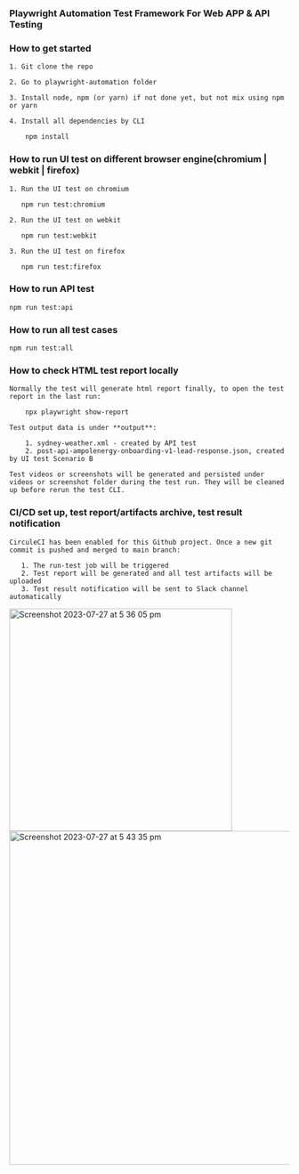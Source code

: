 ### Playwright Automation Test Framework For Web APP & API Testing


### How to get started
    1. Git clone the repo
   
    2. Go to playwright-automation folder

    3. Install node, npm (or yarn) if not done yet, but not mix using npm or yarn

    4. Install all dependencies by CLI
   
        npm install


### How to run UI test on different browser engine(chromium | webkit | firefox)
  
    1. Run the UI test on chromium
   
       npm run test:chromium
  
    2. Run the UI test on webkit
   
       npm run test:webkit

    3. Run the UI test on firefox
   
       npm run test:firefox

### How to run API test

    npm run test:api

### How to run all test cases
   
    npm run test:all  

    
### How to check HTML test report locally
    Normally the test will generate html report finally, to open the test report in the last run:
      
        npx playwright show-report

    Test output data is under **output**:

        1. sydney-weather.xml - created by API test
        2. post-api-ampolenergy-onboarding-v1-lead-response.json, created by UI test Scenario B

    Test videos or screenshots will be generated and persisted under videos or screenshot folder during the test run. They will be cleaned up before rerun the test CLI.

### CI/CD set up, test report/artifacts archive, test result notification
    CirculeCI has been enabled for this Github project. Once a new git commit is pushed and merged to main branch:

       1. The run-test job will be triggered
       2. Test report will be generated and all test artifacts will be uploaded
       3. Test result notification will be sent to Slack channel automatically
<img width="400" alt="Screenshot 2023-07-27 at 5 36 05 pm" src="https://github.com/hujunhaorobert/playwright-automation/assets/10079887/e80ffc82-7fe4-4b66-9808-f753fa6591c4">
<img width="600" alt="Screenshot 2023-07-27 at 5 43 35 pm" src="https://github.com/hujunhaorobert/playwright-automation/assets/10079887/be4157f0-a665-4d4e-a1d5-896bb52dad1e">
